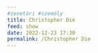 ```yaml
---
#zenetöri #személy
title: Christopher Die
feed: show
date: 2022-12-23 17:30
permalink: /Christopher Die
---
```

